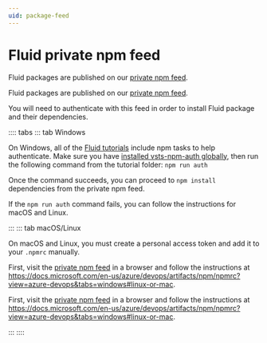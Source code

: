 ```yaml
---
uid: package-feed
---
```


# Fluid private npm feed

<vue-markdown v-if="$themeConfig.DOCS_AUDIENCE === 'internal'">

Fluid packages are published on our [private npm
feed](https://offnet.visualstudio.com/officenet/_packaging?_a=feed&feed=fluid).

</vue-markdown>
<vue-markdown v-else>

Fluid packages are published on our [private npm
feed](https://dev.azure.com/FluidDeveloperProgram/Developer%20Preview/_packaging?_a=feed&feed=packages).

</vue-markdown>

You will need to authenticate with this feed in order to install Fluid package and their dependencies.

:::: tabs
::: tab Windows

On Windows, all of the [Fluid tutorials](../examples/README.md) include npm tasks to help authenticate. Make sure you
have [installed vsts-npm-auth globally](./README.md#install-vsts-npm-auth-windows-only), then run the following command
from the tutorial folder: `npm run auth`

Once the command succeeds, you can proceed to `npm install` dependencies from the private npm feed.

If the `npm run auth` command fails, you can follow the instructions for macOS and Linux.

:::
::: tab macOS/Linux

On macOS and Linux, you must create a personal access token and add it to your `.npmrc` manually.

<vue-markdown v-if="$themeConfig.DOCS_AUDIENCE === 'internal'">

First, visit the [private npm feed](https://offnet.visualstudio.com/officenet/_packaging?_a=feed&feed=fluid) in a
browser and follow the instructions at
<https://docs.microsoft.com/en-us/azure/devops/artifacts/npm/npmrc?view=azure-devops&tabs=windows#linux-or-mac>.

</vue-markdown>
<vue-markdown v-else>

First, visit the [private npm
feed](https://dev.azure.com/FluidDeveloperProgram/Developer%20Preview/_packaging?_a=feed&feed=packages) in a browser and
follow the instructions at
<https://docs.microsoft.com/en-us/azure/devops/artifacts/npm/npmrc?view=azure-devops&tabs=windows#linux-or-mac>.

</vue-markdown>

:::
::::
